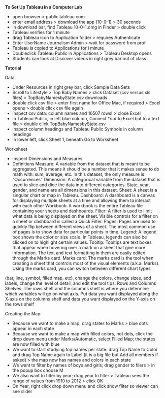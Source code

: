 **To Set Up Tableau in a Computer Lab**
- open browser > public.tableau.com
- enter email address > download the app (10-0-1) > 30 seconds
- in download bar, find Tableau 10-0-1.dmg in Finder > double click
- Tableau verifies for 1 minute
- drag Tableau icon to Application folder > requires Authenticate
- Enter UserName Journalism Admin > wait for password from prof
- Tableau is copied to Applications for i minute
- Doubleclick Tableau Public in Applications > Tableau Desktop opens
- Students can look at Discover videos in right grey bar out of class

**Tutorial**

Data
- Under Resources in right grey bar, click Sample Data Sets
- Scroll to Lifestyle > Top Baby Names > click Dataset (csv versus xls files) > TopBabyNamesbyState.csv downloads
- double click csv file > enter first name for Office Mac, if required > Excel opens > double click csv file again
- inspect csv data: column names and 10507 rows! > close Excel
- in Tableau Public, in left blue column, Connect **not* to Excel but to a text file > double click TopBabyNamesbyState.csv
- inspect column headings and Tableau Public Symbols in column headings
- in lower left, click Sheet 1, beneath Go to Worksheet

Worksheet
- inspect Dimensions and Measures
- Definitions
  Measure: A variable from the dataset that is meant to be aggregated. This means it should be a number that it makes sense to do math with: sum, average, etc. In this dataset, the only measure is “Occurrences”
  Dimension: A categorical variable from the dataset that is used to slice and dice the data into different categories. State, year, gender, and name are all dimensions in this dataset.
  Sheet: A sheet is a singular chart or map in Tableau.
  Dashboard: A dashboard is a canvas for displaying multiple sheets at a time and allowing them
to interact with each other
  Workbook: A workbook is the entire Tableau file containing your sheets and dashboards.
  Filter: A filter is used to limit what data is being displayed on the sheet. Visible controls for a
filter on a sheet or dashboard is called a Quick Filter.
  Pages: Pages are used to quickly flip between different views of a sheet. The most common use
of pages is to show data for particular points in time.
  Legend: A legend box shows the color or size scale. In Tableau, legends can also be clicked on to
highlight certain values.
  Tooltip: Tooltips are text boxes that appear when hovering over a mark on a sheet that give
more information. The text and text formatting in them are easily edited through the Marks
card.
  Marks card: The marks card is the tool when creating a sheet that controls most of the visual
elements (a.k.a. Marks). Using the marks card, you can switch between different chart types
       
(bar, line, symbol, filled map, etc), change the colors, change sizes, add labels, change the level
of detail, and edit the tool tips.
  Rows and Columns Shelves: The rows shelf and the columns shelf is where you determine which
variables will go on what axis. Put data you want displayed along the X‐axis on the columns shelf and data you want displayed on the Y‐axis on the rows shelf

Creating the Map
- Because we want to make a map, drag states to Marks > blue dots appear in each state
- Because we want to make a map with filled colors, not dots, click the drop down menu under Marks/Automatic, select Filled Map; the states are now filled with blue
- We want to start studying top names per state: drag Top Name to Color and drag Top Name again to Label (it is a big file but Add all members if asked) > the map now has names and colors in each state
- We want to filter by names of boys and girls; drag gender to filers > in the popup box choose M
- We also want to filter by year; drag year to filter > Tableau sees the range of values from 1910 to 2012 > click OK
- On Year, right click drop down menu and click show filter so viewer can see slider

